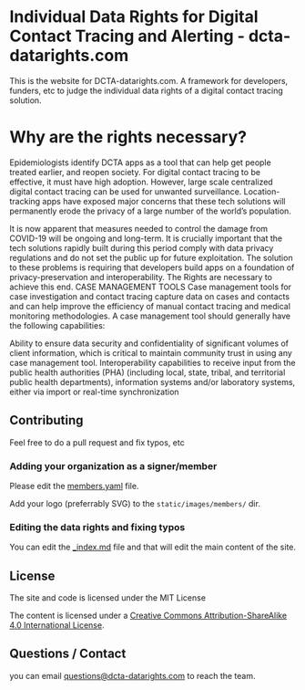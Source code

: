 # Individual Data Rights for Digital Contact Tracing and Alerting  - dcta-datarights.com

This is the website for DCTA-datarights.com. A framework for developers, funders, etc to judge the individual data rights of a digital contact tracing solution.

# Why are the rights necessary?
Epidemiologists identify DCTA apps as a tool that can help get people treated earlier, and reopen society. For digital contact tracing to be effective, it must have high adoption. However, large scale centralized digital contact tracing can be used for unwanted surveillance. Location-tracking apps have exposed major concerns that these tech solutions will permanently erode the privacy of a large number of the world’s population.

It is now apparent that measures needed to control the damage from COVID-19 will be ongoing and long-term. It is crucially important that the tech solutions rapidly built during this period comply with data privacy regulations and do not set the public up for future exploitation. The solution to these problems is requiring that developers build apps on a foundation of privacy-preservation and interoperability. The Rights are necessary to achieve this end.
CASE MANAGEMENT TOOLS
Case management tools for case investigation and contact tracing capture data on cases and contacts and can help improve the efficiency of manual contact tracing and medical monitoring methodologies. A case management tool should generally have the following capabilities:

Ability to ensure data security and confidentiality of significant volumes of client information, which is critical to maintain community trust in using any case management tool.
Interoperability capabilities to receive input from the public health authorities (PHA) (including local, state, tribal, and territorial public health departments), information systems and/or laboratory systems, either via import or real-time synchronization

## Contributing 

Feel free to do a pull request and fix typos, etc

### Adding your organization as a signer/member

Please edit the [members.yaml](https://github.com/harperreed/dcta-datarights.com/blob/master/data/members.yaml) file. 

Add your logo (preferrably SVG) to the `static/images/members/` dir.


### Editing the data rights and fixing typos

You can edit the [_index.md](https://github.com/harperreed/dcta-datarights.com/blob/master/content/_index.md) file and that will edit the main content of the site. 

## License

The site and code is licensed under the MIT License

The content is licensed under a [Creative Commons Attribution-ShareAlike 4.0 International License](https://creativecommons.org/licenses/by-sa/4.0/).


## Questions / Contact

you can email [questions@dcta-datarights.com](mailto:questions@dcta-datarights.com) to reach the team. 
